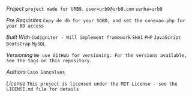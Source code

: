 *Project*
```project made for URB9.```
```user=urb9@urb9.com```
```senha=urb9```

*Pre Requisites*
```Copy de db for your SGBD, and set the conexao.php for your BD access```


*Built With*
```Codigniter - Will implement framework```
```SHA1```
```PHP```
```JavaScript```
```Bootstrap```
```MySQL```

*Versioning*
```We use GitHub for versioning. For the versions available, see the tags on this repository.```

*Authors*
```Caio Gonçalves```

*License*
```This project is licensed under the MIT License - see the LICENSE.md file for details```
